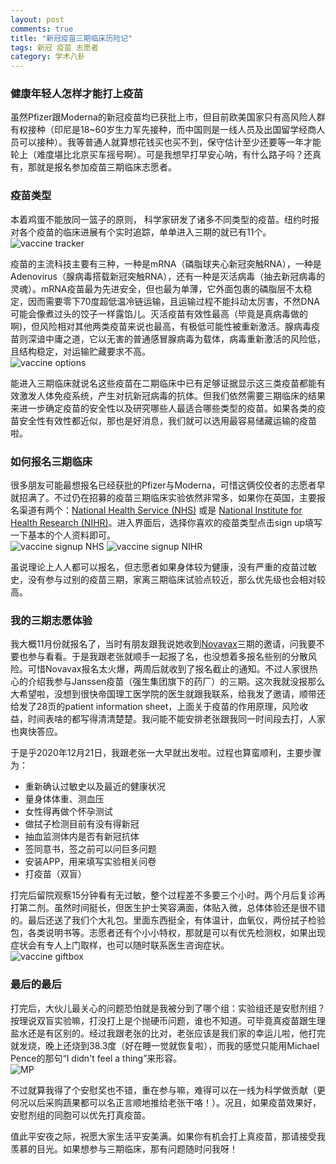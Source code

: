 ```yaml
---
layout: post
comments: true
title: "新冠疫苗三期临床历险记"
tags: 新冠 疫苗 志愿者
category: 学术八卦
---
```

 
### 健康年轻人怎样才能打上疫苗 
虽然Pfizer跟Moderna的新冠疫苗均已获批上市，但目前欧美国家只有高风险人群有权接种（印尼是18~60岁生力军先接种，而中国则是一线人员及出国留学经商人员可以接种）。我等普通人就算想花钱买也买不到，保守估计至少还要等一年才能轮上（难度堪比北京买车摇号啊）。可是我想早打早安心呐，有什么路子吗？还真有，那就是报名参加疫苗三期临床志愿者。

### 疫苗类型 
本着鸡蛋不能放同一篮子的原则， 科学家研发了诸多不同类型的疫苗。纽约时报对各个疫苗的临床进展有个实时追踪，单单进入三期的就已有11个。<br>
![vaccine tracker](/images/vaccine_tracker.jpg)

疫苗的主流科技主要有三种，一种是mRNA（磷脂球夹心新冠突触RNA），一种是Adenovirus（腺病毒搭载新冠突触RNA），还有一种是灭活病毒（抽去新冠病毒的灵魂）。mRNA疫苗最为先进安全，但也最为单薄，它外面包裹的磷脂层不太稳定，因而需要零下70度超低温冷链运输，且运输过程不能抖动太厉害，不然DNA可能会像煮过头的饺子一样露馅儿。灭活疫苗有效性最高（毕竟是真病毒做的啊)，但风险相对其他两类疫苗来说也最高，有极低可能性被重新激活。腺病毒疫苗则深谙中庸之道，它以无害的普通感冒腺病毒为载体，病毒重新激活的风险低，且结构稳定，对运输贮藏要求不高。<br>
![vaccine options](/images/vaccine_options.jpg)

能进入三期临床就说名这些疫苗在二期临床中已有足够证据显示这三类疫苗都能有效激发人体免疫系统，产生对抗新冠病毒的抗体。但我们依然需要三期临床的结果来进一步确定疫苗的安全性以及研究哪些人最适合哪些类型的疫苗。如果各类的疫苗安全性有效性都近似，那也是好消息，我们就可以选用最容易储藏运输的疫苗啦。

### 如何报名三期临床
很多朋友可能最想报名已经获批的Pfizer与Moderna，可惜这俩佼佼者的志愿者早就招满了。不过仍在招募的疫苗三期临床实验依然非常多，如果你在英国，主要报名渠道有两个：[National Health Service (NHS)](https://www.nhs.uk/conditions/coronavirus-covid-19/research/coronavirus-vaccine-research/) 或是 [National Institute for Health Research (NIHR)](https://bepartofresearch.nihr.ac.uk/vaccine-studies/)。进入界面后，选择你喜欢的疫苗类型点击sign up填写一下基本的个人资料即可。<br>
![vaccine signup NHS](/images/vaccine_signup1.jpg)
![vaccine signup NIHR](/images/vaccine_signup2.jpg)

虽说理论上人人都可以报名，但志愿者如果身体较为健康，没有严重的疫苗过敏史，没有参与过别的疫苗三期，家离三期临床试验点较近，那么优先级也会相对较高。

### 我的三期志愿体验
我大概11月份就报名了，当时有朋友跟我说她收到[Novavax](https://covid19trial-uk.com/)三期的邀请，问我要不要也参与看看。于是我跟老张就顺手一起报了名，也没想着多报名些别的分散风险。可惜Novavax报名太火爆，两周后就收到了报名截止的通知。不过人家很热心的介绍我参与Janssen疫苗（强生集团旗下的药厂）的三期。这次我就没报那么大希望啦，没想到很快帝国理工医学院的医生就跟我联系，给我发了邀请，顺带还给发了28页的patient information sheet，上面关于疫苗的作用原理，风险收益，时间表啥的都写得清清楚楚。我问能不能安排老张跟我同一时间段去打，人家也爽快答应。

于是乎2020年12月21日，我跟老张一大早就出发啦。过程也算蛮顺利，主要步骤为：
- 重新确认过敏史以及最近的健康状况
- 量身体体重、测血压
- 女性得再做个怀孕测试
- 做拭子检测目前有没有得新冠
- 抽血监测体内是否有新冠抗体
- 签同意书，签之前可以问巨多问题
- 安装APP，用来填写实验相关问卷
- 打疫苗（双盲）

打完后留院观察15分钟看有无过敏，整个过程差不多要三个小时。两个月后复诊再打第二剂。虽然时间挺长，但医生护士笑容满面，体贴入微，总体体验还是很不错的。最后还送了我们个大礼包。里面东西挺全，有体温计，血氧仪，两份拭子检验包，各类说明书等。志愿者还有个小小特权，那就是可以有优先检测权，如果出现症状会有专人上门取样，也可以随时联系医生咨询症状。<br>
![vaccine giftbox](/images/vaccine_giftbox.jpg)

### 最后的最后
打完后，大伙儿最关心的问题恐怕就是我被分到了哪个组：实验组还是安慰剂组？按理说双盲实验嘛，打没打上是个抛硬币问题，谁也不知道。可毕竟真疫苗跟生理盐水还是有区别的。经过我跟老张的比对，老张应该是我们家的幸运儿啦，他打完就发烧，晚上还烧到38.3度（好在睡一觉就恢复啦），而我的感觉只能用Michael Pence的那句“I didn't feel a thing”来形容。<br>
![MP](/images/pence.jpg)

不过就算我得了个安慰奖也不错，重在参与嘛，难得可以在一线为科学做贡献（更何况以后采购蔬果都可以名正言顺地推给老张干咯！）。况且，如果疫苗效果好，安慰剂组的同胞可以优先打真疫苗。

值此平安夜之际，祝愿大家生活平安美满。如果你有机会打上真疫苗，那请接受我羡慕的目光。如果想参与三期临床，那有问题随时问我呀！